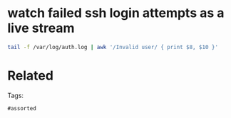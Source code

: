 # watch failed ssh login attempts as a live stream
```bash
tail -f /var/log/auth.log | awk '/Invalid user/ { print $8, $10 }'
```

# Related


Tags:

    #assorted
